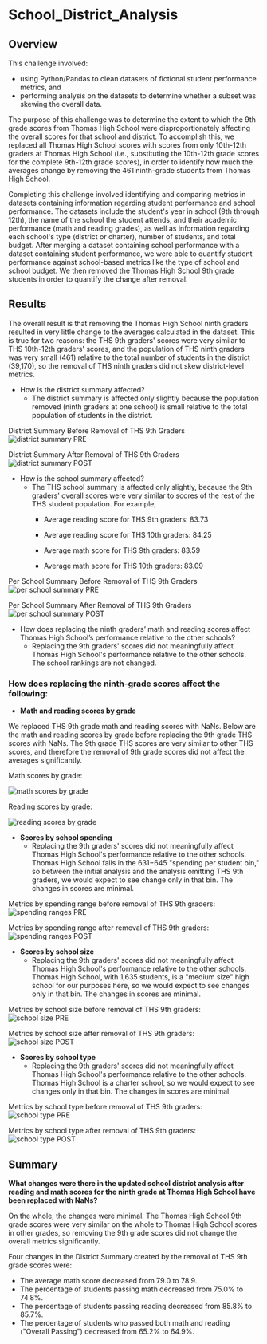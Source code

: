 # School_District_Analysis

## Overview

This challenge involved:
- using Python/Pandas to clean datasets of fictional student performance metrics, and
- performing analysis on the datasets to determine whether a subset was skewing the overall data.

The purpose of this challenge was to determine the extent to which the 9th grade scores from Thomas High School were disproportionately affecting the overall scores for that school and district. To accomplish this, we replaced all Thomas High School scores with scores from only 10th-12th graders at Thomas High School (i.e., substituting the 10th-12th grade scores for the complete 9th-12th grade scores), in order to identify how much the averages change by removing the 461 ninth-grade students from Thomas High School.

Completing this challenge involved identifying and comparing metrics in datasets containing information regarding student performance and school performance. The datasets include the student's year in school (9th through 12th), the name of the school the student attends, and their academic performance (math and reading grades), as well as information regarding each school's type (district or charter), number of students, and total budget. After merging a dataset containing school performance with a dataset containing student performance, we were able to quantify student performance against school-based metrics like the type of school and school budget. We then removed the Thomas High School 9th grade students in order to quantify the change after removal.


## Results

The overall result is that removing the Thomas High School ninth graders resulted in very little change to the averages calculated in the dataset. This is true for two reasons: the THS 9th graders' scores were very similar to THS 10th-12th graders' scores, and the population of THS ninth graders was very small (461) relative to the total number of students in the district (39,170), so the removal of THS ninth graders did not skew district-level metrics. 


- How is the district summary affected?
  - The district summary is affected only slightly because the population removed (ninth graders at one school) is small relative to the total population of students in the district. 

District Summary Before Removal of THS 9th Graders
![district summary PRE](https://user-images.githubusercontent.com/100863488/160855715-ef959cc3-2728-4a61-ae78-9cd077ae3099.png)

District Summary After Removal of THS 9th Graders
![district summary POST](https://user-images.githubusercontent.com/100863488/160855684-b66c80aa-6762-4b14-bceb-1f5c64f78be0.png)

- How is the school summary affected?
  - The THS school summary is affected only slightly, because the 9th graders' overall scores were very similar to scores of the rest of the THS student population. For example,
    - Average reading score for THS 9th graders: 83.73
    - Average reading score for THS 10th graders: 84.25

    - Average math score for THS 9th graders: 83.59
    - Average math score for THS 10th graders: 83.09

Per School Summary Before Removal of THS 9th Graders
![per school summary PRE](https://user-images.githubusercontent.com/100863488/160856040-38dcd433-f053-4396-b327-70cde6dbf746.png)

Per School Summary After Removal of THS 9th Graders
![per school summary POST](https://user-images.githubusercontent.com/100863488/160856006-60fdec4c-4245-4fe8-8948-5db64d020481.png)



- How does replacing the ninth graders’ math and reading scores affect Thomas High School’s performance relative to the other schools?
  - Replacing the 9th graders' scores did not meaningfully affect Thomas High School's performance relative to the other schools. The school rankings are not changed.




### How does replacing the ninth-grade scores affect the following:
  - **Math and reading scores by grade**

We replaced THS 9th grade math and reading scores with NaNs. Below are the math and reading scores by grade before replacing the 9th grade THS scores with NaNs. The 9th grade THS scores are very similar to other THS scores, and therefore the removal of 9th grade scores did not affect the averages significantly.

Math scores by grade:

![math scores by grade](https://user-images.githubusercontent.com/100863488/160856402-414aee0a-cd4d-4778-8829-bea743d4da4e.png)


Reading scores by grade:

![reading scores by grade](https://user-images.githubusercontent.com/100863488/160856462-b202c837-15a1-4bdf-8d2c-5dd83b3ca4cb.png)


  - **Scores by school spending**
    - Replacing the 9th graders' scores did not meaningfully affect Thomas High School's performance relative to the other schools. Thomas High School falls in the $631-$645 "spending per student bin," so between the initial analysis and the analysis omitting THS 9th graders, we would expect to see change only in that bin. The changes in scores are minimal.

Metrics by spending range before removal of THS 9th graders:
![spending ranges PRE](https://user-images.githubusercontent.com/100863488/160856769-10a8be65-56a2-4e6b-91cd-043c1dfb1c94.png)


Metrics by spending range after removal of THS 9th graders:
![spending ranges POST](https://user-images.githubusercontent.com/100863488/160856780-ca76bd18-a830-4f58-9d55-de43cf31237a.png)


  - **Scores by school size**
    - Replacing the 9th graders' scores did not meaningfully affect Thomas High School's performance relative to the other schools. Thomas High School, with 1,635 students, is a "medium size" high school for our purposes here, so we would expect to see changes only in that bin. The changes in scores are minimal.

Metrics by school size before removal of THS 9th graders:
![school size PRE](https://user-images.githubusercontent.com/100863488/160856886-99796e5d-434e-47dd-b09b-31e911c04628.png)


Metrics by school size after removal of THS 9th graders:
![school size POST](https://user-images.githubusercontent.com/100863488/160856919-0e3dc05d-aaa2-4ab9-8050-3f5ad4f863f9.png)


   - **Scores by school type**
     - Replacing the 9th graders' scores did not meaningfully affect Thomas High School's performance relative to the other schools. Thomas High School is a charter school, so we would expect to see changes only in that bin. The changes in scores are minimal.

Metrics by school type before removal of THS 9th graders:
![school type PRE](https://user-images.githubusercontent.com/100863488/160857081-194733c0-b026-430f-995d-ecd57e687c01.png)


Metrics by school type after removal of THS 9th graders:
![school type POST](https://user-images.githubusercontent.com/100863488/160857040-18b347be-26ff-4b22-a976-6868df637287.png)



## Summary

**What changes were there in the updated school district analysis after reading and math scores for the ninth grade at Thomas High School have been replaced with NaNs?**

On the whole, the changes were minimal. The Thomas High School 9th grade scores were very similar on the whole to Thomas High School scores in other grades, so removing the 9th grade scores did not change the overall metrics significantly. 

Four changes in the District Summary created by the removal of THS 9th grade scores were:
  - The average math score decreased from 79.0 to 78.9.
  - The percentage of students passing math decreased from 75.0% to 74.8%.
  - The percentage of students passing reading decreased from 85.8% to 85.7%.
  - The percentage of students who passed both math and reading ("Overall Passing") decreased from 65.2% to 64.9%.

